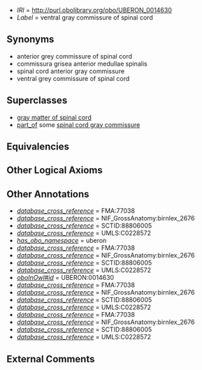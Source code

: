  * *IRI* = http://purl.obolibrary.org/obo/UBERON_0014630
 * *Label* = ventral gray commissure of spinal cord

## Synonyms

 * anterior grey commissure of spinal cord
 * commissura grisea anterior medullae spinalis
 * spinal cord anterior gray commissure
 * ventral grey commissure of spinal cord

## Superclasses

 * [gray matter of spinal cord](../../UBERON/15/UBERON_0002315.md)
 * [part_of](../../BFO/50/BFO_0000050.md) some [spinal cord gray commissure](../../UBERON/77/UBERON_0004677.md)

## Equivalencies


## Other Logical Axioms


## Other Annotations

 * *[database_cross_reference](../../ef/oboInOwl#hasDbXref.md)* = FMA:77038
 * *[database_cross_reference](../../ef/oboInOwl#hasDbXref.md)* = NIF_GrossAnatomy:birnlex_2676
 * *[database_cross_reference](../../ef/oboInOwl#hasDbXref.md)* = SCTID:88806005
 * *[database_cross_reference](../../ef/oboInOwl#hasDbXref.md)* = UMLS:C0228572
 * *[has_obo_namespace](../../ce/oboInOwl#hasOBONamespace.md)* = uberon
 * *[database_cross_reference](../../ef/oboInOwl#hasDbXref.md)* = FMA:77038
 * *[database_cross_reference](../../ef/oboInOwl#hasDbXref.md)* = NIF_GrossAnatomy:birnlex_2676
 * *[database_cross_reference](../../ef/oboInOwl#hasDbXref.md)* = SCTID:88806005
 * *[database_cross_reference](../../ef/oboInOwl#hasDbXref.md)* = UMLS:C0228572
 * *[oboInOwl#id](../../id/oboInOwl#id.md)* = UBERON:0014630
 * *[database_cross_reference](../../ef/oboInOwl#hasDbXref.md)* = FMA:77038
 * *[database_cross_reference](../../ef/oboInOwl#hasDbXref.md)* = NIF_GrossAnatomy:birnlex_2676
 * *[database_cross_reference](../../ef/oboInOwl#hasDbXref.md)* = SCTID:88806005
 * *[database_cross_reference](../../ef/oboInOwl#hasDbXref.md)* = UMLS:C0228572
 * *[database_cross_reference](../../ef/oboInOwl#hasDbXref.md)* = FMA:77038
 * *[database_cross_reference](../../ef/oboInOwl#hasDbXref.md)* = NIF_GrossAnatomy:birnlex_2676
 * *[database_cross_reference](../../ef/oboInOwl#hasDbXref.md)* = SCTID:88806005
 * *[database_cross_reference](../../ef/oboInOwl#hasDbXref.md)* = UMLS:C0228572

## External Comments

